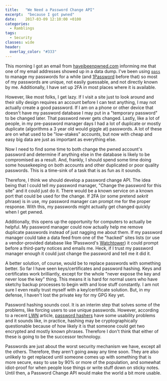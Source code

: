 ```yaml
---
title:   "We Need a Password Change API"
excerpt:  "because I got pwned"
date:    2017-03-09 12:10:00 +0100
categories:
  - Ramblings
tags:
  - Security
classes: wide
header:
  overlay_color: "#333"
---
```


This morning I got an email from [haveibeenpwned.com](https://haveibeenpwned.com/) informing me that one of my email addresses showed up in a data dump.  I've been using [`pass`](https://www.passwordstore.org/) to manage my passwords for a while (and [1Password](https://1password.com/) before that) so most of my passwords are unique, not easily guessable, and not directly known by me.  Additionally, I have set up 2FA in most places where it is available.

However, like most folks, I get lazy.  If I visit a site just to look around and their silly design requires an account before I can test anything, I may not actually create a good password.  If I am on a phone or other device that doesn't have my password database I may put in a "temporary password" to be changed later.  That password never gets changed.  Lastly, like a lot of people, in my pre-password manager days I had a lot of duplicate or mostly duplicate (algorithms a 3 year old would giggle at) passwords.  A lot of these are on what used to be "low-stakes" accounts, but now with cheap and easy big data are just as important as everything else.

Now I need to find some time to both change the pwned account's password and determine if anything else in the database is likely to be compromised as a result.  And, frankly, I should spend some time doing some housekeeping on both accounts and other duplicated or poor quality passwords.  This is a time-sink of a task that is as fun as it sounds.

Therefore, I think we should develop a password change API.  The idea being that I could tell my password manager, "Change the password for this site" and it could just do it.  There would be a known service on a known port that could be used for the change.  If 2FA (or some pretend *sekrit* phrase) is in use, my password manager can prompt me for the proper response.  With this, my passwords might actually get changed quickly when I get pwned.

Additionally, this opens up the opportunity for computers to actually be helpful.  My password manager could now actually help me remove duplicate passwords instead of just nagging me about them.  If my password manager could take a data feed from one of the "hacked" sites lists (or use a vendor-provided database like 1Password's [Watchtower](https://1password.com/features/)) it could prompt before a third-party notices and emails me.  Heck, if I trust my password manager enough it could just change the password and tell me it did it.

A better solution, of course, would be to replace passwords with something better.  So far I have seen keys/certificates and password hashing.  Keys and certificates work brilliantly, except for the whole "never expose the key and never lose the key" thing.  This means it is hard for normal users who have sketchy backup processes to begin with and lose stuff constantly.  I am not sure I even really trust myself with a key/certificate solution.  But, in my defense, I haven't lost the private key for my GPG Key yet.

Password hashing sounds cool. It is an interim step that solves some of the problems, like forcing users to use unique passwords.  However, according to a recent [LWN](https://lwn.net/) article, [password hashers](https://lwn.net/Articles/715090/) have some usability problems and it sounds like, in practice, hashing may be cryptographically questionable because of how likely it is that someone could get two encrypted and mostly known phrases.  Therefore I don't think that either of these is going to be the successor technology.

Passwords are just about the worst security mechanism we have, except all the others.  Therefore, they aren't going away any time soon.  They are also unlikely to get replaced until someone comes up with something that is more secure, easy to use by 90% or more of the population, and somewhat idiot-proof for when people lose things or write stuff down on sticky notes.  Until then, a Password Change API would make the world a bit more usable.
